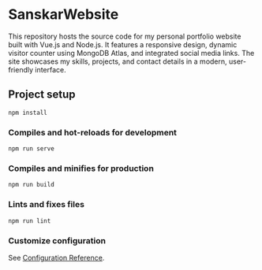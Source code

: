 # SanskarWebsite
This repository hosts the source code for my personal portfolio website built with Vue.js and Node.js. It features a responsive design, dynamic visitor counter using MongoDB Atlas, and integrated social media links. The site showcases my skills, projects, and contact details in a modern, user-friendly interface.


## Project setup
```
npm install
```

### Compiles and hot-reloads for development
```
npm run serve
```

### Compiles and minifies for production
```
npm run build
```

### Lints and fixes files
```
npm run lint
```

### Customize configuration
See [Configuration Reference](https://cli.vuejs.org/config/).
